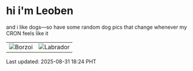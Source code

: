 # hi i'm Leoben

and i like dogs—so have some random dog pics that change whenever my CRON feels like it

|  |  |
|--------|----------|
| ![Borzoi](https://random-dog-vercel.vercel.app/api/random-borzoi?v=1756635852) | ![Labrador](https://random-dog-vercel.vercel.app/api/random-labrador?v=1756635852) |

Last updated: 2025-08-31 18:24 PHT
